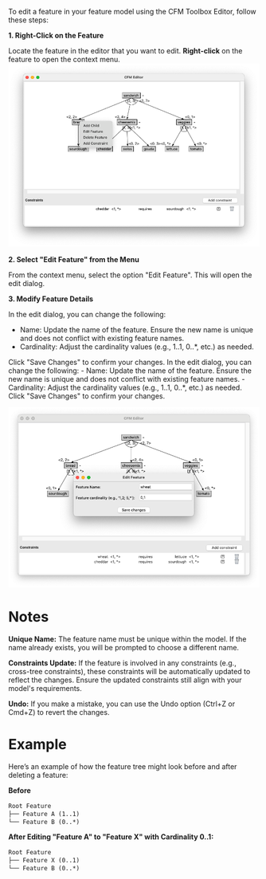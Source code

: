 To edit a feature in your feature model using the CFM Toolbox Editor, follow these steps:

**1. Right-Click on the Feature**

Locate the feature in the editor that you want to edit.
**Right-click** on the feature to open the context menu.
![Context Menu](../images/context_menu.png)

**2. Select "Edit Feature" from the Menu**

From the context menu, select the option "Edit Feature". This will open the edit dialog.

**3. Modify Feature Details**

In the edit dialog, you can change the following:
- Name: Update the name of the feature. Ensure the new name is unique and does not conflict with existing feature names.
- Cardinality: Adjust the cardinality values (e.g., 1..1, 0..*, etc.) as needed.

Click "Save Changes" to confirm your changes.
In the edit dialog, you can change the following:
    - Name: Update the name of the feature. Ensure the new name is unique and does not conflict with existing feature names.
    - Cardinality: Adjust the cardinality values (e.g., 1..1, 0..*, etc.) as needed.
Click "Save Changes" to confirm your changes.

![Context Menu](../images/edit_feature.png)

# Notes

**Unique Name:** The feature name must be unique within the model. If the name already exists, you will be prompted to choose a different name.

**Constraints Update:** If the feature is involved in any constraints (e.g., cross-tree constraints), these constraints will be automatically updated to reflect the changes. Ensure the updated constraints still align with your model's requirements.

**Undo:** If you make a mistake, you can use the Undo option (Ctrl+Z or Cmd+Z) to revert the changes.

# Example

Here’s an example of how the feature tree might look before and after deleting a feature:

**Before**

``` Shell
Root Feature
├── Feature A (1..1)
└── Feature B (0..*)
```

**After Editing "Feature A" to "Feature X" with Cardinality 0..1:**

``` Shell
Root Feature
├── Feature X (0..1)
└── Feature B (0..*)
```
